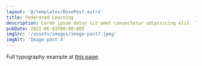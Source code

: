 ```yaml
---
layout: '@/templates/BasePost.astro'
title: Federated Learning
description: Lorem ipsum dolor sit amet consectetur adipisicing elit. Tenetur vero esse non molestias eos excepturi.
pubDate: 2022-06-03T00:00:00Z
imgSrc: '/assets/images/image-post7.jpeg'
imgAlt: 'Image post 4'
---
```


Full typography example at [this page](../sixth-post/).
